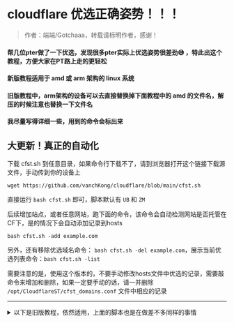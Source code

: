 # cloudflare 优选正确姿势！！！

> 作者：端端/Gotchaaa，转载请标明作者，感谢！

#### 帮几位pter做了一下优选，发现很多pter实际上优选姿势很差劲😅 ，特此出这个教程，方便大家在PT路上走的更轻松
#### 新版教程适用于 amd 或 arm 架构的 linux 系统
#### 旧版教程中，arm架构的设备可以去直接替换掉下面教程中的 amd 的文件名，解压的时候注意也替换一下文件名
#### 我尽量写得详细一些，用到的命令会标出来

## 大更新！真正的自动化
下载 cfst.sh 到任意目录，如果命令行下载不了，请到浏览器打开这个链接下载源文件，手动传到你的设备上

`wget https://github.com/vanchKong/cloudflare/blob/main/cfst.sh`

直接运行 `bash cfst.sh` 即可，脚本默认有 `UB` 和 `ZM`

后续增加站点，或者任意网站，跑下面的命令，该命令会自动检测网站是否托管在CF下，是的情况下会自动添加记录到hosts

`bash cfst.sh -add example.com`

另外，还有移除优选域名命令： `bash cfst.sh -del example.com`，展示当前优选列表命令：`bash cfst.sh -list`

需要注意的是，使用这个版本的，不要手动修改hosts文件中优选的记录，需要敲命令来增加和删除，如果一定要手动的话，请一并删除 `/opt/CloudflareST/cfst_domains.conf` 文件中相应的记录

--- 
<details>
  <summary>以下是旧版教程，依然适用，上面的脚本也是在做差不多同样的事情</summary>

- ### 安装 CloudflareST
> 一般我会把它装在 /opt 目录下，当然，如果你知道自己在做什么，你可以按照自己的习惯来，OK，首先切换到 opt 目录、创建文件夹
> 
> `cd /opt`
> 
> `mkdir CloudflareST && cd CloudflareST`
>
> 然后下载CloudflareST压缩包
>
> `wget -N https://github.com/XIU2/CloudflareSpeedTest/releases/download/v2.2.5/CloudflareST_linux_amd64.tar.gz`
>
> 如果你是在国内网络环境中下载，那么请使用下面这几个镜像加速之一：
>
> `wget -N https://ghp.ci/https://github.com/XIU2/CloudflareSpeedTest/releases/download/v2.2.5/CloudflareST_linux_amd64.tar.gz`
>
> `wget -N https://ghproxy.cc/https://github.com/XIU2/CloudflareSpeedTest/releases/download/v2.2.5/CloudflareST_linux_amd64.tar.gz`
>
> `wget -N https://ghproxy.net/https://github.com/XIU2/CloudflareSpeedTest/releases/download/v2.2.5/CloudflareST_linux_amd64.tar.gz`
>
> `wget -N https://gh-proxy.com/https://github.com/XIU2/CloudflareSpeedTest/releases/download/v2.2.5/CloudflareST_linux_amd64.tar.gz`
>
> 如果下载失败的话，尝试删除 -N 参数（如果是为了更新，则记得提前删除旧压缩包 `rm CloudflareST_linux_amd64.tar.gz` ）
>
> 解压
>
> `tar -zxf CloudflareST_linux_amd64.tar.gz`
>
> 赋予目录执行权限
>
> `cd .. && chmod +x CloudflareST && cd CloudflareST`

- ### 如何判断哪些站点可以添加优选IP指向
> 任意打开一个站点，打开控制台切换至 `网络/network` 选项，保证筛选器选择的是 `全部`，刷新网页，在 `网络/network` 选项翻到第一个请求，找到 `响应标头/Response Header`，在里面找 `server`，如果 `server` 是 `cloudflare`，则代表该域名可以添加到 `hosts` 文件当中（注意，当前地址栏中是二级域名就添加二级域名，是顶级域名就添加顶级域名，不要自作聪明）。
> 
> 关于tracker：有些站点的 tracker 挂靠在cf下，有些没有，你可以手动添加一个种子下载，查看具体的 tracker 域名是什么（同样，是二级域名就复制二级域名，是顶级域名就复制顶级域名），将域名复制粘贴到浏览器打开，重复刚刚上面对于站点的步骤即可。

- ### 准备 hosts 初始文件，这里你需要会如何在linux中编辑保存文件
> 你需要编辑的文件是 `/etc/hosts`，一般命令是 `vi /etc/hosts`，进入文件后，按 `i` 进入编辑模式，按 `Esc` 退出编辑模式，退出编辑模式后按 `:wq` 保存退出，按 `:q!` 不保存强制退出
>
> 如果你之前优选过，但是不知道自己在做什么或者比较模棱两可，建议清空自己的优选（注意！不是清空整个hosts文件），以下基于你已经清空的情况
>
> 比如一个站点的域名是 abc.com，经过你的检查，它挂靠在cf下，你可以先随便写个ip，类似这样
>
> `1.1.1.1 abc.com`
>
> 注意中间是有空格的！
>
> 为了方便整理，打个比方这个abc站点的tracker域名是 t.abc.com，且同样挂靠在cf下，那么我们可以这样写
>
> `1.1.1.1 abc.com t.abc.com`

- ### 最后，开始优选
> `bash /opt/CloudflareST/cfst_hosts.sh`
>
> 第一次运行此脚本，会让你填写一个ip，该ip就填写你之前随便写的一个ip，这里就填写 `1.1.1.1`
>
> 接下来就会正常进行优选，并替换掉所有和你填写ip匹配的记录
>
> 后续添加站点：确认好域名是挂靠在cf下之后，将该域名添加到hosts文件，编辑保存即可
>
> 如果你是docker启动的qb、tr、mp、iyuu，优选后，建议重启这些容器。优选周期其实可以拉的很长，所以重启也不会很频繁

</details>
